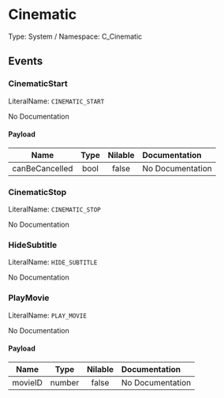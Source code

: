 # Cinematic

Type: System / Namespace: C_Cinematic

## Events

### CinematicStart
LiteralName: `CINEMATIC_START`

No Documentation

#### Payload
|Name|Type|Nilable|Documentation|
|:---:|:---:|:---:|:---|
|canBeCancelled|bool|false|No Documentation|
### CinematicStop
LiteralName: `CINEMATIC_STOP`

No Documentation

### HideSubtitle
LiteralName: `HIDE_SUBTITLE`

No Documentation

### PlayMovie
LiteralName: `PLAY_MOVIE`

No Documentation

#### Payload
|Name|Type|Nilable|Documentation|
|:---:|:---:|:---:|:---|
|movieID|number|false|No Documentation|